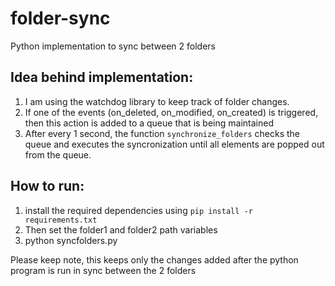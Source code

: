 # folder-sync
Python implementation to sync between 2 folders

## Idea behind implementation:

1. I am using the watchdog library to keep track of folder changes.
2. If one of the events (on_deleted, on_modified, on_created) is triggered, then this action is added to a queue that is being maintained
3. After every 1 second, the function `synchronize_folders` checks the queue and executes the syncronization until all elements are popped out from the queue.

## How to run:
1. install the required dependencies using `pip install -r requirements.txt` 
2. Then set the folder1 and folder2 path variables
3. python syncfolders.py

Please keep note, this keeps only the changes added after the python program is run in sync between the 2 folders



